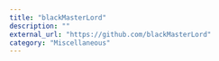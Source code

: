```yaml
---
title: "blackMasterLord"
description: ""
external_url: "https://github.com/blackMasterLord"
category: "Miscellaneous"
---
```

